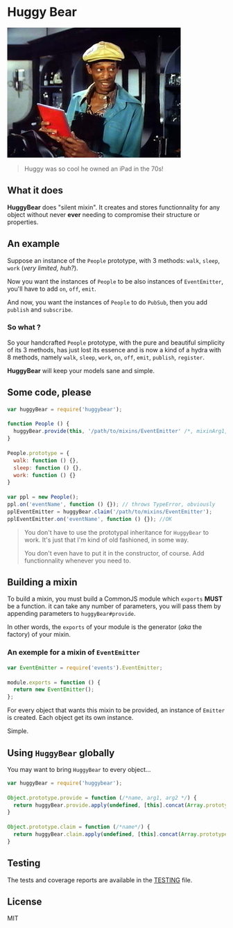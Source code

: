 # Huggy Bear

![](./huggy.jpg)

> Huggy was so cool he owned an iPad in the 70s!

## What it does

__HuggyBear__ does "silent mixin". It creates and stores functionnality for any object without never __ever__ needing to compromise their structure or properties.

## An example

Suppose an instance of the `People` prototype, with 3 methods: `walk`, `sleep`, `work` (_very limited, huh?_).

Now you want the instances of `People` to be also instances of `EventEmitter`, you'll have to add `on`, `off`, `emit`.

And now, you want the instances of `People` to do `PubSub`, then you add `publish` and `subscribe`.

### So what ?

So your handcrafted `People` prototype, with the pure and beautiful simplicity of its 3 methods, has just lost its essence and is now
a kind of a hydra with 8 methods, namely `walk`, `sleep`, `work`, `on`, `off`, `emit`, `publish`, `register`.

__HuggyBear__ will keep your models sane and simple.

## Some code, please

````javascript
var huggyBear = require('huggybear');

function People () {
  huggyBear.provide(this, '/path/to/mixins/EventEmitter' /*, mixinArg1, mixinArg2 */);
}

People.prototype = {
  walk: function () {},
  sleep: function () {},
  work: function () {}
}

var ppl = new People();
ppl.on('eventName', function () {}); // throws TypeError, obviously
pplEventEmitter = huggyBear.claim('/path/to/mixins/EventEmitter');
pplEventEmitter.on('eventName', function () {}); //OK
````

> You don't have to use the prototypal inheritance for `HuggyBear` to work. It's just that I'm kind of old fashioned, in some way.
>
> You don't even have to put it in the constructor, of course. Add functionnality whenever you need to.

## Building a mixin

To build a mixin, you must build a CommonJS module which `exports` __MUST__ be a function.
it can take any number of parameters, you will pass them by appending parameters to `huggyBear#provide`.

In other words, the `exports` of your module is the generator (_aka_ the factory) of your mixin.

### An exemple for a mixin of `EventEmitter`

````javascript
var EventEmitter = require('events').EventEmitter;

module.exports = function () {
  return new EventEmitter();
};
````

For every object that wants this mixin to be provided, an instance of `Emitter` is created.
Each object get its own instance.

Simple.

## Using `HuggyBear` globally

You may want to bring `HuggyBear` to every object...

````javascript
var huggyBear = require('huggybear');

Object.prototype.provide = function (/*name, arg1, arg2 */) {
  return huggyBear.provide.apply(undefined, [this].concat(Array.prototype.slice.call(arguments)));
}

Object.prototype.claim = function (/*name*/) {
  return huggyBear.claim.apply(undefined, [this].concat(Array.prototype.slice.call(arguments)));
}
````

## Testing

The tests and coverage reports are available in the [TESTING](./TESTING) file.

## License

MIT

